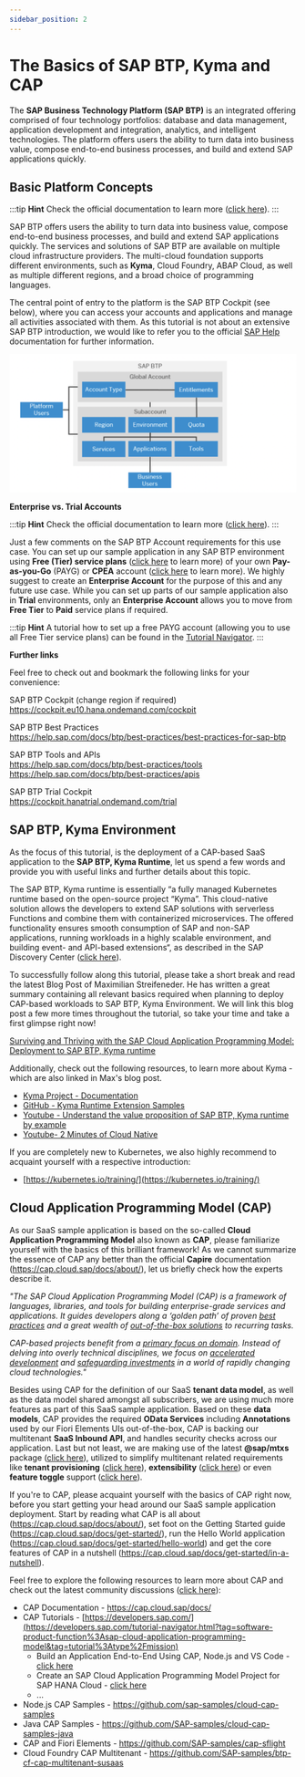 ```yaml
---
sidebar_position: 2
---
```

# The Basics of SAP BTP, Kyma and CAP

The **SAP Business Technology Platform (SAP BTP)** is an integrated offering comprised of four technology portfolios: database and data management, application development and integration, analytics, and intelligent technologies. The platform offers users the ability to turn data into business value, compose end-to-end business processes, and build and extend SAP applications quickly.


## Basic Platform Concepts

:::tip **Hint** 
Check the official documentation to learn more ([click here](https://help.sap.com/docs/btp/sap-business-technology-platform/sap-business-technology-platform)).
:::

SAP BTP offers users the ability to turn data into business value, compose end-to-end business processes, and build and extend SAP applications quickly. The services and solutions of SAP BTP are available on multiple cloud infrastructure providers. The multi-cloud foundation supports different environments, such as **Kyma**, Cloud Foundry, ABAP Cloud, as well as multiple different regions, and a broad choice of programming languages.

The central point of entry to the platform is the SAP BTP Cockpit (see below), where you can access your accounts and applications and manage all activities associated with them. As this tutorial is not about an extensive SAP BTP introduction, we would like to refer you to the official [SAP Help](https://help.sap.com/docs/BTP/65de2977205c403bbc107264b8eccf4b/73beb06e127f4e47b849aa95344aabe1.html?locale=en-US) documentation for further information.

![<img src="./images/platform-overview.png" width="650"/>](./images/platform-overview.png)

**Enterprise vs. Trial Accounts**

:::tip **Hint** 
Check the official documentation to learn more ([click here](https://help.sap.com/docs/btp/sap-business-technology-platform/trial-accounts-and-free-tier)).
:::

Just a few comments on the SAP BTP Account requirements for this use case. You can set up our sample application in any SAP BTP environment using **Free (Tier) service plans** ([click here](https://help.sap.com/docs/btp/sap-business-technology-platform/using-free-service-plans) to learn more) of your own **Pay-as-you-Go** (PAYG) or **CPEA** account ([click here](https://help.sap.com/docs/btp/sap-business-technology-platform/what-is-consumption-based-commercial-model?locale=en-US) to learn more). We highly suggest to create an **Enterprise Account** for the purpose of this and any future use case. While you can set up parts of our sample application also in **Trial** environments, only an **Enterprise Account** allows you to move from **Free Tier** to **Paid** service plans if required.  

:::tip **Hint** 
A tutorial how to set up a free PAYG account (allowing you to use all Free Tier service plans) can be found in the [Tutorial Navigator](https://developers.sap.com/tutorials/btp-free-tier-account.html). 
:::

**Further links**

Feel free to check out and bookmark the following links for your convenience: 

SAP BTP Cockpit (change region if required)   
https://cockpit.eu10.hana.ondemand.com/cockpit

SAP BTP Best Practices  
https://help.sap.com/docs/btp/best-practices/best-practices-for-sap-btp

SAP BTP Tools and APIs  
https://help.sap.com/docs/btp/best-practices/tools 
https://help.sap.com/docs/btp/best-practices/apis

SAP BTP Trial Cockpit   
https://cockpit.hanatrial.ondemand.com/trial


## SAP BTP, Kyma Environment

As the focus of this tutorial, is the deployment of a CAP-based SaaS application to the **SAP BTP, Kyma Runtime**, let us spend a few words and provide you with useful links and further details about this topic.  

The SAP BTP, Kyma runtime is essentially “a fully managed Kubernetes runtime based on the open-source project “Kyma”. This cloud-native solution allows the developers to extend SAP solutions with serverless Functions and combine them with containerized microservices. The offered functionality ensures smooth consumption of SAP and non-SAP applications, running workloads in a highly scalable environment, and building event- and API-based extensions“, as described in the SAP Discovery Center ([click here](https://discovery-center.cloud.sap/serviceCatalog/kyma-runtime?region=all)).

To successfully follow along this tutorial, please take a short break and read the latest Blog Post of Maximilian Streifeneder. He has written a great summary containing all relevant basics required when planning to deploy CAP-based workloads to SAP BTP, Kyma Environment. We will link this blog post a few more times throughout the tutorial, so take your time and take a first glimpse right now!

[Surviving and Thriving with the SAP Cloud Application Programming Model: Deployment to SAP BTP, Kyma runtime](https://blogs.sap.com/2023/03/07/surviving-and-thriving-with-the-sap-cloud-application-programming-model-deployment-to-sap-btp-kyma-runtime/)

Additionally, check out the following resources, to learn more about Kyma - which are also linked in Max's blog post.

- [Kyma Project - Documentation](https://kyma-project.io/)
- [GitHub - Kyma Runtime Extension Samples](https://github.com/SAP-samples/kyma-runtime-extension-samples)
- [Youtube - Understand the value proposition of SAP BTP, Kyma runtime by example](https://www.youtube.com/watch?v=RhSF9ZBcHsg)
- [Youtube- 2 Minutes of Cloud Native](https://www.youtube.com/playlist?list=PL6RpkC85SLQCwaJ54TAAHMvSl5wpVPrai)

If you are completely new to Kubernetes, we also highly recommend to acquaint yourself with a respective introduction:

- [https://kubernetes.io/training/](https://kubernetes.io/training/)


## Cloud Application Programming Model (CAP)

As our SaaS sample application is based on the so-called **Cloud Application Programming Model** also known as **CAP**, please familiarize yourself with the basics of this brilliant framework! As we cannot summarize the essence of CAP any better than the official **Capire** documentation (https://cap.cloud.sap/docs/about/), let us briefly check how the experts describe it. 

*"The SAP Cloud Application Programming Model (CAP) is a framework of languages, libraries, and tools for building enterprise-grade services and applications. It guides developers along a ‘golden path’ of proven [best practices](https://cap.cloud.sap/docs/about/#enterprise-best-practices) and a great wealth of [out-of-the-box solutions](https://cap.cloud.sap/docs/about/#generic-providers) to recurring tasks.*

*CAP-based projects benefit from a [primary focus on domain](https://cap.cloud.sap/docs/about/#domain-modeling). Instead of delving into overly technical disciplines, we focus on [accelerated development](https://cap.cloud.sap/docs/about/#grow-as-you-go) and [safeguarding investments](https://cap.cloud.sap/docs/about/#agnostic-approach) in a world of rapidly changing cloud technologies."*

Besides using CAP for the definition of our SaaS **tenant data model**, as well as the data model shared amongst all subscribers, we are using much more features as part of this SaaS sample application. Based on these **data models**, CAP provides the required **OData Services** including **Annotations** used by our Fiori Elements UIs out-of-the-box, CAP is backing our multitenant **SaaS Inbound API**, and handles security checks across our application. Last but not least, we are making use of the latest **@sap/mtxs** package ([click here](https://cap.cloud.sap/docs/guides/multitenancy/mtxs)), utilized to simplify multitenant related requirements like **tenant provisioning** ([click here](https://cap.cloud.sap/docs/guides/multitenancy/mtxs#saasprovisioningservice)), **extensibility** ([click here](https://cap.cloud.sap/docs/guides/multitenancy/mtxs#extensibilityservice)) or even **feature toggle** support ([click here](https://cap.cloud.sap/docs/guides/extensibility/feature-toggles)). 

If you're to CAP, please acquaint yourself with the basics of CAP right now, before you start getting your head around our SaaS sample application deployment. Start by reading what CAP is all about (https://cap.cloud.sap/docs/about/), set foot on the Getting Started guide (https://cap.cloud.sap/docs/get-started/), run the Hello World application (https://cap.cloud.sap/docs/get-started/hello-world) and get the core features of CAP in a nutshell (https://cap.cloud.sap/docs/get-started/in-a-nutshell).

Feel free to explore the following resources to learn more about CAP and check out the latest community discussions ([click here](https://blogs.sap.com/tags/9f13aee1-834c-4105-8e43-ee442775e5ce/)):

- CAP Documentation - https://cap.cloud.sap/docs/
- CAP Tutorials - [https://developers.sap.com/](https://developers.sap.com/tutorial-navigator.html?tag=software-product-function%3Asap-cloud-application-programming-model&tag=tutorial%3Atype%2Fmission)
  - Build an Application End-to-End Using CAP, Node.js and VS Code - [click here](https://developers.sap.com/group.btp-app-cap-create.html)
  - Create an SAP Cloud Application Programming Model Project for SAP HANA Cloud - [click here](https://developers.sap.com/tutorials/hana-cloud-cap-create-project.html)
  - ...
- Node.js CAP Samples - https://github.com/sap-samples/cloud-cap-samples
- Java CAP Samples - https://github.com/SAP-samples/cloud-cap-samples-java
- CAP and Fiori Elements - https://github.com/SAP-samples/cap-sflight
- Cloud Foundry CAP Multitenant - https://github.com/SAP-samples/btp-cf-cap-multitenant-susaas